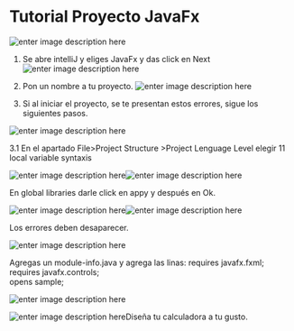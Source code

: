 ﻿# Tutorial Proyecto JavaFx
![enter image description here](https://lh3.googleusercontent.com/jDgntN-g88jsjzcXSG5YZeM2djw3yKeAdbCO5-5a-JCDRan_V99EQeaice_oEzJXiNPJ6ADw3q0 "1")


1. Se abre intelliJ y eliges JavaFx y das click en Next
![enter image description here](https://lh3.googleusercontent.com/7U5fFr6dsYllM1UdyndIgkFjoQussTaN5hrHHGql-jCm--xH3CoC0QW61Z5PFXpkI6kXvTXH6Tg "2")


2. Pon un nombre a tu proyecto.
![enter image description here](https://lh3.googleusercontent.com/e35jCBpvtdtvXfkAfCIsWgQNhr96SI3QUsPKgKP_33n-YnyrflxynKoNgLVFAuM5LpJboFfEZfw "3")

3. Si al iniciar el proyecto, se te presentan estos errores, sigue los siguientes pasos.


![enter image description here](https://lh3.googleusercontent.com/_QbWfh8B-wThizErF0GuZduCPjcRa_77UxkTaWWRjyM-01aSm6boVWCIGHOULwQu12UgDO_deok "5")

3.1 En el apartado File>Project Structure >Project Lenguage Level elegir 11 local variable syntaxis 

![enter image description here](https://picasaweb.google.com/104003063740658443967/6738811223357267729#6738811228974602450 "9")![enter image description here](https://lh3.googleusercontent.com/S9NrpRmsdpxNCpzxib169ox6DxJllgv1UVbo7d3xAwqzqYvhJ7AEl0sKpIX7s7xoKP8oRvuunqc "d")

En global  libraries darle click en appy y después en Ok.

![enter image description here](https://picasaweb.google.com/104003063740658443967/6738811476456319409#6738811475839912418 "j")![enter image description here](https://lh3.googleusercontent.com/VS_U9_61owoaT72j1L6TofxbZuEggCQRxP2E3oLLS0Ygo-FVP5hXRdiLzX3AP5sDmS-kFguiPpY "k")

Los errores deben desaparecer.


![enter image description here](https://lh3.googleusercontent.com/QTo9B_PuoRdACOTDxTwe0L9UzvIceqsM-N5Tu6JwwATRHafoX5WOsqN5LZGoLcBcSElOQiW25NA "oo")

Agregas un module-info.java y agrega las linas:
	requires javafx.fxml;  
    requires javafx.controls;  
    opens sample;  

![enter image description here](https://lh3.googleusercontent.com/vP_fPVvir8YD6h9nacgsGM59kg9nLh3GzoxSgXBXLc3WtdOJLksAmxAM42LsdB41MnzBeadqtQE "pp")


![enter image description here](https://lh3.googleusercontent.com/KibzL219J3SsLnIb_K_qR5uPTT-ez1IoToCDzWso008DClq7uTSKK8ZGGK2VSDVq8VOueGUT1mw "pp")Diseña tu calculadora a tu gusto.

